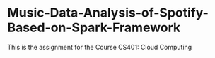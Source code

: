 # Music-Data-Analysis-of-Spotify-Based-on-Spark-Framework

This is the assignment for the Course CS401: Cloud Computing
